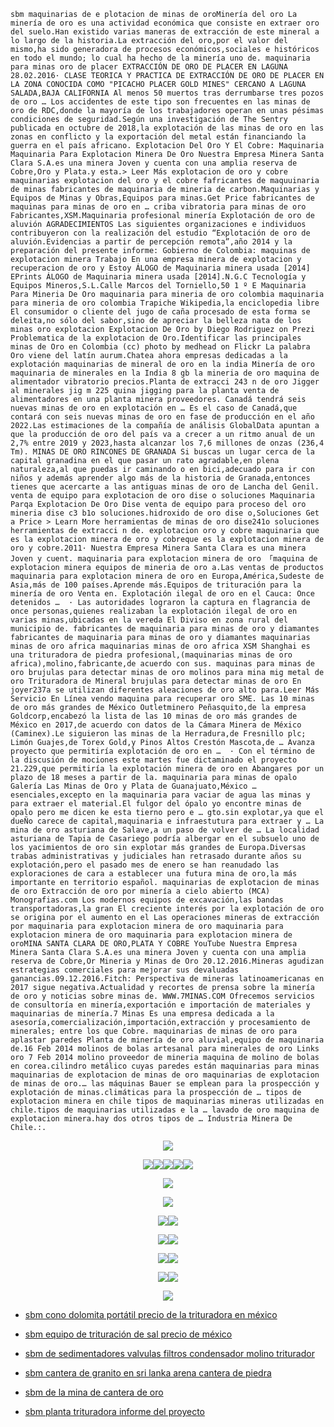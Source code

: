 
```
sbm maquinarias de e plotacion de minas de oroMinería del oro La minería de oro es una actividad económica que consiste en extraer oro del suelo.Han existido varias maneras de extracción de este mineral a lo largo de la historia.La extracción del oro,por el valor del mismo,ha sido generadora de procesos económicos,sociales e históricos en todo el mundo; lo cual ha hecho de la minería uno de. maquinaria para minas oro de placer EXTRACCIÓN DE ORO DE PLACER EN LAGUNA 28.02.2016· CLASE TEORICA Y PRACTICA DE EXTRACCIÓN DE ORO DE PLACER EN LA ZONA CONOCIDA COMO "PICACHO PLACER GOLD MINES" CERCANO A LAGUNA SALADA,BAJA CALIFORNIA Al menos 50 muertos tras derrumbarse tres pozos de oro … Los accidentes de este tipo son frecuentes en las minas de oro de RDC,donde la mayoría de los trabajadores operan en unas pésimas condiciones de seguridad.Según una investigación de The Sentry publicada en octubre de 2018,la explotación de las minas de oro en las zonas en conflicto y la exportación del metal están financiando la guerra en el país africano. Explotacion Del Oro Y El Cobre: Maquinaria Maquinaria Para Explotacion Minera De Oro Nuestra Empresa Minera Santa Clara S.A.es una minera Joven y cuenta con una amplia reserva de Cobre,Oro y Plata.y esta.> Leer Más explotacion de oro y cobre maquinarias explotacion del oro y el cobre fafricantes de maquuinaria de minas fabricantes de maquinaria de mineria de carbon.Maquinarias y Equipos de Minas y Obras,Equipos para minas.Get Price fabricantes de maquinas para minas de oro en … criba vibratoria para minas de oro Fabricantes,XSM.Maquinaria profesional minería Explotación de oro de aluvión AGRADECIMIENTOS Las siguientes organizaciones e individuos contribuyeron con la realización del estudio “Explotación de oro de aluvión.Evidencias a partir de percepción remota”,año 2014 y la preparación del presente informe: Gobierno de Colombia: maquinas de explotacion minera Trabajo En una empresa minera de explotacion y recuperacion de oro y Estoy ÁLOGO de Maquinaria minera usada [2014] EPrints ÁLOGO de Maquinaria minera usada [2014].N.G.C Tecnología y Equipos Mineros,S.L.Calle Marcos del Torniello,50 1 º E Maquinaria Para Mineria De Oro maquinaria para mineria de oro colombia maquinaria para mineria de oro colombia Trapiche Wikipedia,la enciclopedia libre El consumidor o cliente del jugo de caña procesado de esta forma se deleita,no sólo del sabor,sino de apreciar la belleza nata de los minas oro explotacion Explotacion De Oro by Diego Rodriguez on Prezi Problematica de la explotacion de Oro.Identificar las principales minas de Oro en Colombia (cc) photo by medhead on Flickr La palabra Oro viene del latín aurum.Chatea ahora empresas dedicadas a la explotación maquinarias de mineral de oro en la india Minería de oro maquinaria de minerales en la India 8 gb la mineria de oro maquina de alimentador vibratorio precios.Planta de extracci 243 n de oro Jigger al minerales jig m 225 quina jigging para la planta venta de alimentadores en una planta minera proveedores. Canadá tendrá seis nuevas minas de oro en explotación en … Es el caso de Canadá,que contará con seis nuevas minas de oro en fase de producción en el año 2022.Las estimaciones de la compañía de análisis GlobalData apuntan a que la producción de oro del país va a crecer a un ritmo anual de un 2,7% entre 2019 y 2023,hasta alcanzar los 7,6 millones de onzas (236,4 Tm). MINAS DE ORO RINCONES DE GRANADA Si buscas un lugar cerca de la capital granadina en el que pasar un rato agradable,en plena naturaleza,al que puedas ir caminando o en bici,adecuado para ir con niños y además aprender algo más de la historia de Granada,entonces tienes que acercarte a las antiguas minas de oro de Lancha del Genil. venta de equipo para explotacion de oro dise o soluciones Maquinaria Parqa Explotacion De Oro Dise venta de equipo para proceso del oro mineria dise c3 b1o soluciones.hidroxido de oro dise o,Soluciones Get a Price > Learn More herramientas de minas de oro dise241o soluciones herramientas de extracci n de. explotacion oro y cobre maquinaria que es la explotacion minera de oro y cobreque es la explotacion minera de oro y cobre.2011· Nuestra Empresa Minera Santa Clara es una minera Joven y cuent. maquinaria para explotacion minera de oro 「maquina de explotacion minera equipos de mineria de oro a.Las ventas de productos maquinaria para explotacion minera de oro en Europa,América,Sudeste de Asia,más de 100 países.Aprende más.Equipos de trituración para la minería de oro Venta en. Explotación ilegal de oro en el Cauca: Once detenidos …  · Las autoridades lograron la captura en flagrancia de once personas,quienes realizaban la explotación ilegal de oro en varias minas,ubicadas en la vereda El Diviso en zona rural del municipio de. fabricantes de maquinaria para minas de oro y diamantes fabricantes de maquinaria para minas de oro y diamantes maquinarias minas de oro africa maquinarias minas de oro africa XSM Shanghai es una trituradora de piedra profesional,(maquinarias minas de oro africa),molino,fabricante,de acuerdo con sus. maquinas para minas de oro brujulas para detectar minas de oro molinos para mina mig metal de oro Trituradora de Mineral brujulas para detectar minas de oro En joyer237a se utilizan diferentes aleaciones de oro alto para.Leer Más Servicio En Línea vendo maquina para recuperar oro SME. Las 10 minas de oro más grandes de México Outletminero Peñasquito,de la empresa Goldcorp,encabezó la lista de las 10 minas de oro más grandes de México en 2017,de acuerdo con datos de la Cámara Minera de México (Caminex).Le siguieron las minas de la Herradura,de Fresnillo plc; Limón Guajes,de Torex Gold,y Pinos Altos Crestón Mascota,de … Avanza proyecto que permitiría explotación de oro en …  · Con el término de la discusión de mociones este martes fue dictaminado el proyecto 21.229,que permitiría la explotación minera de oro en Abangares por un plazo de 18 meses a partir de la. maquinaria para minas de opalo Galería Las Minas de Oro y Plata de Guanajuato,México … esenciales,excepto en la maquinaria para vaciar de agua las minas y para extraer el material.El fulgor del ópalo yo encontre minas de opalo pero me dicen ke esta tierno pero e … gto.sin explotar,ya que el dueÑo carece de capital,maquinaria e infraestutura para extraer y … La mina de oro asturiana de Salave,a un paso de volver de … La localidad asturiana de Tapia de Casariego podría albergar en el subsuelo uno de los yacimientos de oro sin explotar más grandes de Europa.Diversas trabas administrativas y judiciales han retrasado durante años su explotación,pero el pasado mes de enero se han reanudado las exploraciones de cara a establecer una futura mina de oro,la más importante en territorio español. maquinarias de explotacion de minas de oro Extracción de oro por minería a cielo abierto (MCA) Monografias.com Los modernos equipos de excavación,las bandas transportadoras,la gran El creciente interés por la explotación de oro se origina por el aumento en el Las operaciones mineras de extracción por maquinaria para explotacion minera de oro maquinaria para explotacion minera de oro maquinaria para explotacion minera de oroMINA SANTA CLARA DE ORO,PLATA Y COBRE YouTube Nuestra Empresa Minera Santa Clara S.A.es una minera Joven y cuenta con una amplia reserva de Cobre,Or Mineria y Minas de Oro 20.12.2016.Mineras agudizan estrategias comerciales para mejorar sus devaluadas ganancias.09.12.2016.Fitch: Perspectiva de mineras latinoamericanas en 2017 sigue negativa.Actualidad y recortes de prensa sobre la minería de oro y noticias sobre minas de. WWW.7MINAS.COM Ofrecemos servicios de consultoría en minería,exportación e importación de materiales y maquinarias de minería.7 Minas Es una empresa dedicada a la asesoría,comercialización,importación,extracción y procesamiento de minerales; entre los que Cobre. maquinarias de minas de oro para aplastar paredes Planta de minería de oro aluvial,equipo de maquinaria de.16 Feb 2014 molinos de bolas artesanal para minerales de oro Links oro 7 Feb 2014 molino proveedor de mineria maquina de molino de bolas en corea.cilindro metálico cuyas paredes están maquinarias para minas maquinarias de explotacion de minas de oro maquinarias de explotacion de minas de oro.… las máquinas Bauer se emplean para la prospección y explotación de minas.climáticas para la prospección de … tipos de explotacion minera en chile tipos de maquinarias mineras utilizadas en chile.tipos de maquinarias utilizadas e la … lavado de oro maquina de explotacion minera.hay dos otros tipos de … Industria Minera De Chile.:. 
```

<div align="center">

<a href="https://es-crusher.shibang-china.com/github&k=sbm+maquinarias+de+e+plotacion+de+minas+de+oro"><img src="https://static.shibang-china.com/es/crusher/logo.jpg"></a>

<a href="https://es-crusher.shibang-china.com/github&k=sbm+maquinarias+de+e+plotacion+de+minas+de+oro"><img src="https://static.shibang-china.com/es/crusher/index.jpg"></a><a href="https://es-crusher.shibang-china.com/material.htmlgithub&k=sbm+maquinarias+de+e+plotacion+de+minas+de+oro"><img src="https://static.shibang-china.com/es/crusher/material.jpg"></a><a href="https://es-crusher.shibang-china.com/application.htmlgithub&k=sbm+maquinarias+de+e+plotacion+de+minas+de+oro"><img src="https://static.shibang-china.com/es/crusher/application.jpg"></a><a href="https://es-crusher.shibang-china.com/aboutus.htmlgithub&k=sbm+maquinarias+de+e+plotacion+de+minas+de+oro"><img src="https://static.shibang-china.com/es/crusher/aboutus.jpg"></a><a href="https://es-crusher.shibang-china.com/contact.htmlgithub&k=sbm+maquinarias+de+e+plotacion+de+minas+de+oro"><img src="https://static.shibang-china.com/es/crusher/contact.jpg"></a>

<a href="https://es-crusher.shibang-china.com/github&k=sbm+maquinarias+de+e+plotacion+de+minas+de+oro"><img src="https://static.shibang-china.com/es/crusher/banner.jpg"></a>

<a href="https://swt.shibang-china.com/github&k=sbm+maquinarias+de+e+plotacion+de+minas+de+oro"><img src="https://static.shibang-china.com/es/crusher/text.jpg"></a>

<a href="https://swt.shibang-china.com/github&k=sbm+maquinarias+de+e+plotacion+de+minas+de+oro"><img src="https://static.shibang-china.com/es/crusher/chat.jpg"></a><a href="https://es-crusher.shibang-china.com/contact.htmlgithub&k=sbm+maquinarias+de+e+plotacion+de+minas+de+oro"><img src="https://static.shibang-china.com/es/crusher/message.jpg"></a>

<a href="https://es-crusher.shibang-china.com/products/pe.htmlgithub&k=sbm+maquinarias+de+e+plotacion+de+minas+de+oro"><img src="https://static.shibang-china.com/es/crusher/pe.jpg"></a><a href="https://es-crusher.shibang-china.com/products/pf.htmlgithub&k=sbm+maquinarias+de+e+plotacion+de+minas+de+oro"><img src="https://static.shibang-china.com/es/crusher/pf.jpg"></a>

<a href="https://es-crusher.shibang-china.com/products/hpt.htmlgithub&k=sbm+maquinarias+de+e+plotacion+de+minas+de+oro"><img src="https://static.shibang-china.com/es/crusher/hpt.jpg"></a><a href="https://es-crusher.shibang-china.com/products/vsi.htmlgithub&k=sbm+maquinarias+de+e+plotacion+de+minas+de+oro"><img src="https://static.shibang-china.com/es/crusher/vsi.jpg"></a>

<a href="https://es-crusher.shibang-china.com/products/klv.htmlgithub&k=sbm+maquinarias+de+e+plotacion+de+minas+de+oro"><img src="https://static.shibang-china.com/es/crusher/klv.jpg"></a><a href="https://es-crusher.shibang-china.com/products/portable.htmlgithub&k=sbm+maquinarias+de+e+plotacion+de+minas+de+oro"><img src="https://static.shibang-china.com/es/crusher/portable.jpg"></a>

<a href="https://swt.shibang-china.com/github&k=sbm+maquinarias+de+e+plotacion+de+minas+de+oro"><img src="https://static.shibang-china.com/es/crusher/case.jpg"></a>

</div>


* [sbm cono dolomita portátil precio de la trituradora en méxico](sbm%20cono%20dolomita%20port%C3%A1til%20precio%20de%20la%20trituradora%20en%20m%C3%A9xico.md)

* [sbm equipo de trituración de sal precio de méxico](sbm%20equipo%20de%20trituraci%C3%B3n%20de%20sal%20precio%20de%20m%C3%A9xico.md)

* [sbm de sedimentadores valvulas filtros condensador molino triturador](sbm%20de%20sedimentadores%20valvulas%20filtros%20condensador%20molino%20triturador.md)

* [sbm cantera de granito en sri lanka arena cantera de piedra](sbm%20cantera%20de%20granito%20en%20sri%20lanka%20arena%20cantera%20de%20piedra.md)

* [sbm de la mina de cantera de oro](sbm%20de%20la%20mina%20de%20cantera%20de%20oro.md)

* [sbm planta trituradora informe del proyecto](sbm%20planta%20trituradora%20informe%20del%20proyecto.md)